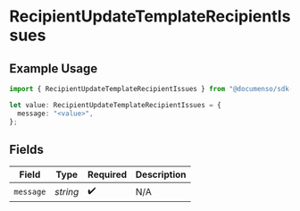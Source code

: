 # RecipientUpdateTemplateRecipientIssues

## Example Usage

```typescript
import { RecipientUpdateTemplateRecipientIssues } from "@documenso/sdk-typescript/models/errors";

let value: RecipientUpdateTemplateRecipientIssues = {
  message: "<value>",
};
```

## Fields

| Field              | Type               | Required           | Description        |
| ------------------ | ------------------ | ------------------ | ------------------ |
| `message`          | *string*           | :heavy_check_mark: | N/A                |